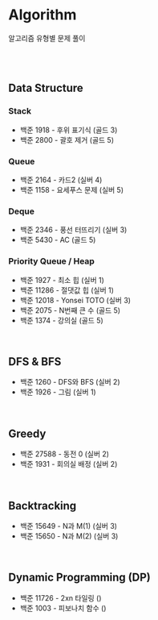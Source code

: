 # Algorithm
알고리즘 유형별 문제 풀이

<br/><br/>

## Data Structure
### Stack
- 백준 1918 - 후위 표기식 (골드 3)
- 백준 2800 - 괄호 제거 (골드 5)

### Queue
- 백준 2164 - 카드2 (실버 4)
- 백준 1158 - 요세푸스 문제 (실버 5)

### Deque
- 백준 2346 - 풍선 터뜨리기 (실버 3)
- 백준 5430 - AC (골드 5)

### Priority Queue / Heap
- 백준 1927 - 최소 힙 (실버 1)
- 백준 11286 - 절댓값 힙 (실버 1)
- 백준 12018 - Yonsei TOTO (실버 3)
- 백준 2075 - N번째 큰 수 (골드 5)
- 백준 1374 - 강의실 (골드 5)

<br/>

## DFS & BFS
- 백준 1260 - DFS와 BFS (실버 2)
- 백준 1926 - 그림 (실버 1)

<br/>

## Greedy
- 백준 27588 - 동전 0 (실버 2)
- 백준 1931 - 회의실 배정 (실버 2)

<br/>

## Backtracking
- 백준 15649 - N과 M(1) (실버 3)
- 백준 15650 - N과 M(2) (실버 3)

<br/>

## Dynamic Programming (DP)
- 백준 11726 - 2xn 타일링 ()
- 백준 1003 - 피보나치 함수 ()

<br/>
